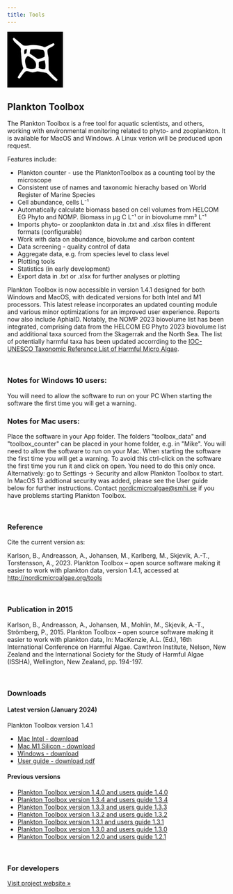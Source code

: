 ```yaml
---
title: Tools
---
```

![Plankton Toolbox](/assets/plankton_toolbox_icon.png)
## Plankton Toolbox

The Plankton Toolbox is a free tool for aquatic scientists, and others, working with environmental monitoring related to phyto- and zooplankton. It is available for MacOS and Windows. A Linux verion will be produced upon request.

Features include:

* Plankton counter - use the PlanktonToolbox as a counting tool by the microscope
* Consistent use of names and taxonomic hierachy based on World Register of Marine Species
* Cell abundance, cells L⁻¹
* Automatically calculate biomass based on cell volumes from HELCOM EG Phyto and NOMP. Biomass in µg C L⁻¹ or in biovolume mm³ L⁻¹
* Imports phyto- or zooplankton data in .txt and .xlsx files in different formats (configurable)
* Work with data on abundance, biovolume and carbon content
* Data screening - quality control of data
* Aggregate data, e.g. from species level to class level
* Plotting tools
* Statistics (in early development)
* Export data in .txt or .xlsx for further analyses or plotting

Plankton Toolbox is now accessible in version 1.4.1 designed for both Windows and MacOS, with dedicated versions for both Intel and M1 processors. This latest release incorporates an updated counting module and various minor optimizations for an improved user experience. Reports now also include AphiaID. Notably, the NOMP 2023 biovolume list has been integrated, comprising data from the HELCOM EG Phyto 2023 biovolume list and additional taxa sourced from the Skagerrak and the North Sea. The list of potentially harmful taxa has been updated accorrding to the [IOC-UNESCO Taxonomic Reference List of Harmful Micro Algae](http://www.marinespecies.org/hab/).

&nbsp;  

### Notes for Windows 10 users:
You will need to allow the software to run on your PC When starting the software the first time you will get a warning.

### Notes for Mac users:
Place the software in your App folder. The folders "toolbox_data" and "toolbox_counter" can be placed in your home folder, e.g. in "Mike". You will need to allow the software to run on your Mac. When starting the software the first time you will get a warning. To avoid this ctrl-click on the software the first time you run it and click on open. You need to do this only once. Alternatively: go to Settings -> Security and allow Plankton Toolbox to start. In MacOS 13 addtional security was added, please see the User guide below for further instructions. Contact nordicmicroalgae@smhi.se if you have problems starting Plankton Toolbox.

&nbsp;  

### Reference
Cite the current version as:

Karlson, B., Andreasson, A., Johansen, M., Karlberg, M., Skjevik, A.-T., Torstensson, A., 2023. Plankton Toolbox – open source software making it easier to work with plankton data, version 1.4.1, accessed at http://nordicmicroalgae.org/tools

&nbsp;  

### Publication in 2015
Karlson, B., Andreasson, A., Johansen, M., Mohlin, M., Skjevik, A.-T., Strömberg, P., 2015. Plankton Toolbox – open source software making it easier to work with plankton data, In: MacKenzie, A.L. (Ed.), 16th International Conference on Harmful Algae. Cawthron Institute, Nelson, New Zealand and the International Society for the Study of Harmful Algae (ISSHA), Wellington, New Zealand, pp. 194-197.

&nbsp;  

### Downloads
#### Latest version (January 2024)
Plankton Toolbox version 1.4.1
* [Mac Intel - download](https://data.smhi.se/oce/SLW/plankton_toolbox_1_4_1/plankton_toolbox_1_4_1_mac_intel_20240125.tar.gz)
* [Mac M1 Silicon - download](https://data.smhi.se/oce/SLW/plankton_toolbox_1_4_1/plankton_toolbox_1_4_1_mac_m1_20240125.tar.gz)
* [Windows - download](https://data.smhi.se/oce/SLW/plankton_toolbox_1_4_1/plankton_toolbox_1_4_1_windows_20240125.zip)
* [User guide - download pdf](https://data.smhi.se/oce/SLW/plankton_toolbox_1_4_1/Plankton_Toolbox_users_guide_1_4_1.pdf)

#### Previous versions
* [Plankton Toolbox version 1.4.0 and users guide 1.4.0](https://data.smhi.se/oce/SLW/plankton_toolbox_1_4_0/)
* [Plankton Toolbox version 1.3.4 and users guide 1.3.4](https://data.smhi.se/oce/SLW/plankton_toolbox_1_3_4/)
* [Plankton Toolbox version 1.3.3 and users guide 1.3.3](https://data.smhi.se/oce/SLW/plankton_toolbox_1_3_3/)
* [Plankton Toolbox version 1.3.2 and users guide 1.3.2](https://data.smhi.se/oce/SLW/plankton_toolbox_1_3_2/)
* [Plankton Toolbox version 1.3.1 and users guide 1.3.1](https://data.smhi.se/oce/SLW/plankton_toolbox_1_3_1/)
* [Plankton Toolbox version 1.3.0 and users guide 1.3.0](https://data.smhi.se/oce/SLW/plankton_toolbox_1_3_0/)
* [Plankton Toolbox version 1.2.0 and users guide 1.2.1](https://data.smhi.se/oce/SLW/plankton_toolbox_1_2_1/)

&nbsp;

### For developers

[Visit project website »](https://github.com/planktontoolbox)
